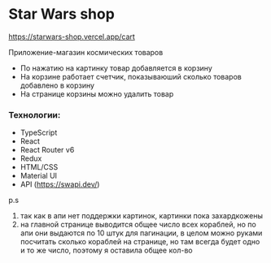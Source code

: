 # Star Wars shop

https://starwars-shop.vercel.app/cart

Приложение-магазин космических товаров

* По нажатию на картинку товар добавляется в корзину
* На корзине работает счетчик, показываюший сколько товаров добавлено в корзину
* На странице корзины можно удалить товар


### Технологии:
* TypeScript
* React
* React Router v6
* Redux
* HTML/CSS
* Material UI
* API (https://swapi.dev/)


p.s 
1) так как в апи нет поддержки картинок, картинки пока захардкожены
2) на главной странице выводится общее число всех кораблей, но по апи они выдаются по 10 штук для пагинации, в целом можно руками посчитать сколько кораблей на странице, но там всегда будет одно и то же число, поэтому я оставила общее кол-во 



